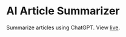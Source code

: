 # AI Article Summarizer
 Summarize articles using ChatGPT. View <a href="https://ai-sumz-articlesummarizer.netlify.app/" target="_blank">live</a>.

